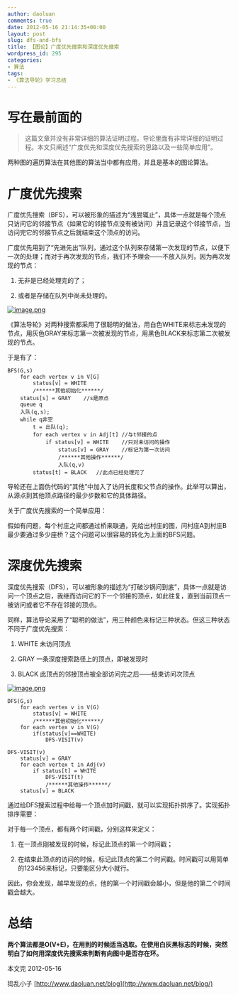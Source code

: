 ```yaml
---
author: daoluan
comments: true
date: 2012-05-16 21:14:35+00:00
layout: post
slug: dfs-and-bfs
title: 【图论】广度优先搜索和深度优先搜索
wordpress_id: 295
categories:
- 算法
tags:
- 《算法导轮》学习总结
---
```


# 写在最前面的




<blockquote>这篇文章并没有非常详细的算法证明过程。导论里面有非常详细的证明过程。本文只阐述“广度优先和深度优先搜索的思路以及一些简单应用”。</blockquote>


两种图的遍历算法在其他图的算法当中都有应用，并且是基本的图论算法。

<!-- more -->


# 广度优先搜索


广度优先搜索（BFS），可以被形象的描述为“浅尝辄止”，具体一点就是每个顶点只访问它的邻接节点（如果它的邻接节点没有被访问）并且记录这个邻接节点，当访问完它的邻接节点之后就结束这个顶点的访问。

广度优先用到了“先进先出”队列，通过这个队列来存储第一次发现的节点，以便下一次的处理；而对于再次发现的节点，我们不予理会——不放入队列，因为再次发现的节点：




  1. 无非是已经处理完的了；


  2. 或者是存储在队列中尚未处理的。


[![image.png](http://md.daoluan.net/images/2012/05/image.png)](http://md.daoluan.net/images/2012/05/image.png)

《算法导轮》对两种搜索都采用了很聪明的做法，用白色WHITE来标志未发现的节点，用灰色GRAY来标志第一次被发现的节点，用黑色BLACK来标志第二次被发现的节点。

于是有了：


    BFS(G,s)
    	for each vertex v in V[G]
    		status[v] = WHITE
    		/******其他初始化******/
    	status[s] = GRAY	//s是原点
    	queue q
    	入队(q,s);
    	while q非空
    		t = 出队(q);
    		for each vertex v in Adj[t]	//与t邻接的点
    			if status[v] = WHITE	//只对未访问的操作
    				status[v] = GRAY	//标记为第一次访问
    				/******其他操作******/
    				入队(q,v)
    		status[t] = BLACK	//此点已经处理完了


导轮还在上面伪代码的“其他”中加入了访问长度和父节点的操作。此举可以算出，从源点到其他顶点路径的最少步数和它的具体路径。

关于广度优先搜索的一个简单应用：

假如有问题，每个村庄之间都通过桥来联通，先给出村庄的图，问村庄A到村庄B最少要通过多少座桥？这个问题可以很容易的转化为上面的BFS问题。


# 深度优先搜索


深度优先搜索（DFS），可以被形象的描述为“打破沙锅问到底”，具体一点就是访问一个顶点之后，我继而访问它的下一个邻接的顶点，如此往复，直到当前顶点一被访问或者它不存在邻接的顶点。

同样，算法导论采用了“聪明的做法”，用三种颜色来标记三种状态。但这三种状态不同于广度优先搜索：




  1. WHITE 未访问顶点


  2. GRAY 一条深度搜索路径上的顶点，即被发现时


  3. BLACK 此顶点的邻接顶点被全部访问完之后——结束访问次顶点


[![image.png](http://md.daoluan.net/images/2012/05/image1.png)](http://md.daoluan.net/images/2012/05/image1.png)


    DFS(G,s)
    	for each vertex v in V(G)
    		status[v] = WHITE
    		/******其他初始化******/
    	for each vertex v in V(G)
    		if(status[v]==WHITE)
    			DFS-VISIT(v)

    DFS-VISIT(v)
    	status[v] = GRAY
    	for each vertex t in Adj(v)
    		if status[t] = WHITE
    			DFS-VISIT(t)
    			/******其他操作******/
    	status[v] = BLACK


通过给DFS搜索过程中给每一个顶点加时间戳，就可以实现拓扑排序了。实现拓扑排序需要：

对于每一个顶点，都有两个时间戳，分别这样来定义：




  1. 在一顶点刚被发现的时候，标记此顶点的第一个时间戳；


  2. 在结束此顶点的访问的时候，标记此顶点的第二个时间戳。时间戳可以用简单的123456来标记，只要能区分大小就行。




因此，你会发现，越早发现的点，他的第一个时间戳会越小，但是他的第二个时间戳会越大。




# 总结


**两个算法都是O(V+E)，在用到的时候适当选取。在使用白灰黑标志的时候，突然明白了如何用深度优先搜索来判断有向图中是否存在环。**

本文完 2012-05-16

捣乱小子 [http://www.daoluan.net/blog](http://www.daoluan.net/blog/)
